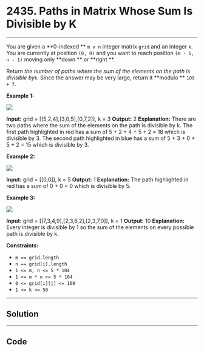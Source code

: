 # 2435. Paths in Matrix Whose Sum Is Divisible by K

---

You are given a **0-indexed ** `m x n` integer matrix `grid` and an integer `k`. You are currently at position `(0, 0)` and you want to reach position `(m - 1, n - 1)` moving only **down ** or **right **.

Return _the number of paths where the sum of the elements on the path is divisible by_`k`. Since the answer may be very large, return it **modulo ** `109 + 7`.

 

**Example 1:**

![](https://assets.leetcode.com/uploads/2022/08/13/image-20220813183124-1.png)


**Input:** grid = [[5,2,4],[3,0,5],[0,7,2]], k = 3
**Output:** 2
**Explanation:** There are two paths where the sum of the elements on the path is divisible by k.
The first path highlighted in red has a sum of 5 + 2 + 4 + 5 + 2 = 18 which is divisible by 3.
The second path highlighted in blue has a sum of 5 + 3 + 0 + 5 + 2 = 15 which is divisible by 3.


**Example 2:**

![](https://assets.leetcode.com/uploads/2022/08/17/image-20220817112930-3.png)


**Input:** grid = [[0,0]], k = 5
**Output:** 1
**Explanation:** The path highlighted in red has a sum of 0 + 0 = 0 which is divisible by 5.


**Example 3:**

![](https://assets.leetcode.com/uploads/2022/08/12/image-20220812224605-3.png)


**Input:** grid = [[7,3,4,9],[2,3,6,2],[2,3,7,0]], k = 1
**Output:** 10
**Explanation:** Every integer is divisible by 1 so the sum of the elements on every possible path is divisible by k.


 

**Constraints:**

  * `m == grid.length`
  * `n == grid[i].length`
  * `1 <= m, n <= 5 * 104`
  * `1 <= m * n <= 5 * 104`
  * `0 <= grid[i][j] <= 100`
  * `1 <= k <= 50`

---

## Solution



---

## Code
```python


```